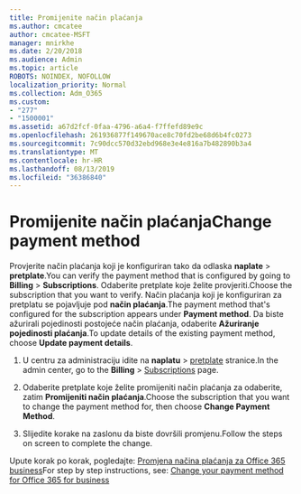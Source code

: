 ```yaml
---
title: Promijenite način plaćanja
ms.author: cmcatee
author: cmcatee-MSFT
manager: mnirkhe
ms.date: 2/20/2018
ms.audience: Admin
ms.topic: article
ROBOTS: NOINDEX, NOFOLLOW
localization_priority: Normal
ms.collection: Adm_O365
ms.custom:
- "277"
- "1500001"
ms.assetid: a67d2fcf-0faa-4796-a6a4-f7ffefd89e9c
ms.openlocfilehash: 261936877f149670ace8c70fd2be68d6b4fc0273
ms.sourcegitcommit: 7c90dcc570d32ebd968e3e4e816a7b482890b3a4
ms.translationtype: MT
ms.contentlocale: hr-HR
ms.lasthandoff: 08/13/2019
ms.locfileid: "36386840"
---
```

# <a name="change-payment-method"></a><span data-ttu-id="531fd-102">Promijenite način plaćanja</span><span class="sxs-lookup"><span data-stu-id="531fd-102">Change payment method</span></span>

<span data-ttu-id="531fd-103">Provjerite način plaćanja koji je konfiguriran tako da odlaska **naplate** \> **pretplate**.</span><span class="sxs-lookup"><span data-stu-id="531fd-103">You can verify the payment method that is configured by going to **Billing** \> **Subscriptions**.</span></span> <span data-ttu-id="531fd-104">Odaberite pretplate koje želite provjeriti.</span><span class="sxs-lookup"><span data-stu-id="531fd-104">Choose the subscription that you want to verify.</span></span> <span data-ttu-id="531fd-105">Način plaćanja koji je konfiguriran za pretplatu se pojavljuje pod **način plaćanja**.</span><span class="sxs-lookup"><span data-stu-id="531fd-105">The payment method that's configured for the subscription appears under **Payment method**.</span></span> <span data-ttu-id="531fd-106">Da biste ažurirali pojedinosti postojeće način plaćanja, odaberite **Ažuriranje pojedinosti plaćanja**.</span><span class="sxs-lookup"><span data-stu-id="531fd-106">To update details of the existing payment method, choose **Update payment details**.</span></span>
  
1. <span data-ttu-id="531fd-107">U centru za administraciju idite na **naplatu** \> [pretplate](https://go.microsoft.com/fwlink/p/?linkid=842054) stranice.</span><span class="sxs-lookup"><span data-stu-id="531fd-107">In the admin center, go to the **Billing** \> [Subscriptions](https://go.microsoft.com/fwlink/p/?linkid=842054) page.</span></span>

2. <span data-ttu-id="531fd-108">Odaberite pretplate koje želite promijeniti način plaćanja za odaberite, zatim **Promijeniti način plaćanja**.</span><span class="sxs-lookup"><span data-stu-id="531fd-108">Choose the subscription that you want to change the payment method for, then choose **Change Payment Method**.</span></span>

3. <span data-ttu-id="531fd-109">Slijedite korake na zaslonu da biste dovršili promjenu.</span><span class="sxs-lookup"><span data-stu-id="531fd-109">Follow the steps on screen to complete the change.</span></span>

<span data-ttu-id="531fd-110">Upute korak po korak, pogledajte: [Promjena načina plaćanja za Office 365 business](https://docs.microsoft.com/en-us/office365/admin/subscriptions-and-billing/change-payment-method)</span><span class="sxs-lookup"><span data-stu-id="531fd-110">For step by step instructions, see: [Change your payment method for Office 365 for business](https://docs.microsoft.com/en-us/office365/admin/subscriptions-and-billing/change-payment-method)</span></span>